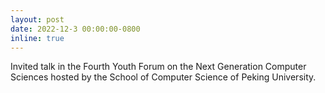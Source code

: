 ```yaml
---
layout: post
date: 2022-12-3 00:00:00-0800
inline: true
---
```


Invited talk in the Fourth Youth Forum on the Next Generation Computer Sciences hosted by the School of Computer Science of Peking University.
